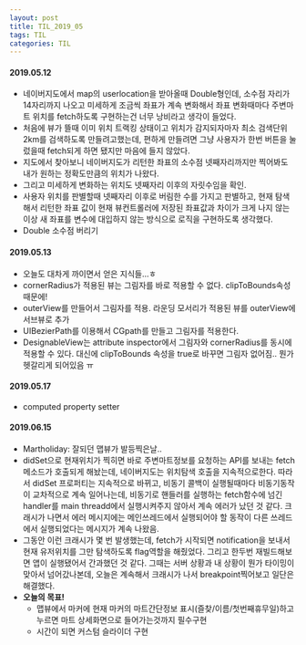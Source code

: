 ```yaml
---
layout: post
title: TIL_2019_05
tags: TIL
categories: TIL
---
```


#### 2019.05.12
- 네이버지도에서 map의 userlocation을 받아올때 Double형인데, 소수점 자리가 14자리까지 나오고 미세하게 조금씩 좌표가 계속 변화해서 좌표 변화때마다 주변마트 위치를 fetch하도록 구현하는건 너무 낭비라고 생각이 들었다.
- 처음에 뷰가 뜰때 이미 위치 트랙킹 상태이고 위치가 감지되자마자 최소 검색단위 2km를 검색하도록 만들려고했는데, 편하게 만들려면 그냥 사용자가 한번 버튼을 눌렀을때 fetch되게 하면 됐지만 마음에 들지 않았다.
- 지도에서 찾아보니 네이버지도가 리턴한 좌표의 소수점 넷째자리까지만 찍어봐도 내가 원하는 정확도만큼의 위치가 나왔다.
- 그리고 미세하게 변화하는 위치도 넷째자리 이후의 자릿수임을 확인.
- 사용자 위치를 판별할때 넷째자리 이후로 버림한 수를 가지고 판별하고, 현재 탐색해서 리턴한 좌표 값이 현재 뷰컨트롤러에 저장된 좌표값과 차이가 크게 나지 않는이상 새 좌표를 변수에 대입하지 않는 방식으로 로직을 구현하도록 생각했다.
- Double 소수점 버리기

#### 2019.05.13
- 오늘도 대차게 까이면서 얻은 지식들...ㅎ
- cornerRadius가 적용된 뷰는 그림자를 바로 적용할 수 없다. clipToBounds속성때문에!
- outerView를 만들어서 그림자를 적용. 라운딩 모서리가 적용된 뷰를 outerView에 서브뷰로 추가
- UIBezierPath를 이용해서 CGpath를 만들고 그림자를 적용한다.
- DesignableView는 attribute inspector에서 그림자와 cornerRadius를 동시에 적용할 수 있다. 대신에 clipToBounds 속성을 true로 바꾸면 그림자 없어짐.. 뭔가 헷갈리게 되어있음 ㅠ  

#### 2019.05.17
- computed property setter

#### 2019.06.15
- Martholiday: 잘되던 맵뷰가 발등찍은날..
- didSet으로 현재위치가 찍히면 바로 주변마트정보를 요청하는 API를 보내는 fetch메소드가 호출되게 해놨는데,
네이버지도는 위치탐색 호출을 지속적으로한다. 따라서 didSet 프로퍼티는 지속적으로 바뀌고, 비동기 콜백이 실행될때마다 비동기동작이 교차적으로 계속 일어나는데,
비동기로 핸들러를 실행하는 fetch함수에 넘긴 handler를 main threadd에서 실행시켜주지 않아서 계속 에러가 났던 것 같다. 크래시가 나면서 에러 메시지에는 메인쓰레드에서 실행되어야 할 동작이 다른 쓰레드에서 실행되었다는 메시지가 계속 나왔음.
- 그동안 이런 크래시가 몇 번 발생했는데, fetch가 시작되면 notification을 보내서 현재 유저위치를 그만 탐색하도록 flag역할을 해줬었다. 그리고 한두번 재빌드해보면 앱이 실행됐어서 간과했던 것 같다. 그때는 서버 상황과 내 상황이 뭔가 타이밍이 맞아서 넘어갔나본데, 오늘은 계속해서 크래시가 나서 breakpoint찍어보고 일단은 해결했다.
- **오늘의 목표!**
  - 맵뷰에서 마커에 현재 마커의 마트간단정보 표시(즐찾/이름/첫번째휴무일)하고 누르면 마트 상세화면으로 들어가는것까지 필수구현
  - 시간이 되면 커스텀 슬라이더 구현

